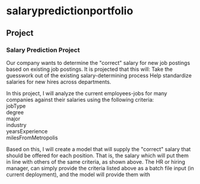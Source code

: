 # salarypredictionportfolio

## Project
### Salary Prediction Project
Our company wants to determine the "correct" salary for new job postings based on existing job postings. It is projected that this will:
Take the guesswork out of the existing salary-determining process
Help standardize salaries for new hires across departments. 

In this project, I will analyze the current employees-jobs for many companies against their salaries using the following criteria:  
jobType              
degree              
major                  
industry               
yearsExperience        
milesFromMetropolis  

Based on this, I will create a model that will supply the "correct" salary that should be offered for each position.  That is, the salary which will put them in line with others of the same criteria, as shown above.  The HR or hiring manager, can simply provide the criteria listed above as a batch file input (in current deployment), and the model will provide them with  
